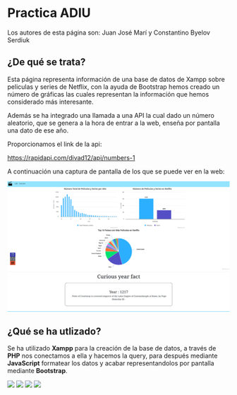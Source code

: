 # Practica ADIU

Los autores de esta página son:
Juan José Marí y Constantino Byelov Serdiuk


## ¿De qué se trata?

Esta página representa información de una base de datos de Xampp sobre peliculas y series de Netflix, con la ayuda de Bootstrap hemos creado un número de gráficas las cuales representan la información que hemos considerado más interesante.

Además se ha integrado una llamada a una API la cual dado un número aleatorio, que se genera a la hora de entrar a la web, enseña por pantalla una dato de ese año. 

Proporcionamos el link de la api:

https://rapidapi.com/divad12/api/numbers-1

A continuación una captura de pantalla de los que se puede ver en la web:


<img src="media/captura.png">

## ¿Qué se ha utlizado?
Se ha utilizado **Xampp** para la creación de la base de datos, a través de **PHP** nos conectamos a ella y hacemos la query, para después mediante **JavaScript** formatear los datos y acabar representandolos por pantalla mediante **Bootstrap**.

<p>
<img src="https://img.shields.io/badge/-Xampp-E34F55?style=flat&logo=xampp&logoColor=white">
<img src="https://img.shields.io/badge/-PHP-8A2BE2?style=flat&logo=php&logoColor=white">
<img src="https://img.shields.io/badge/-JavaScript-FFA500?style=flat&logo=javascript&logoColor=white">
<img src="https://img.shields.io/badge/-Bootstrap-000?style=flat&logo=bootstrap&logoColor=white">
</p>



